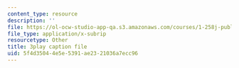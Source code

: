 ```yaml
---
content_type: resource
description: ''
file: https://ol-ocw-studio-app-qa.s3.amazonaws.com/courses/1-258j-public-transportation-systems-spring-2017/5f4d35044e5e5391ae2321036a7ecc96_Wlz_17id1BM.vtt
file_type: application/x-subrip
resourcetype: Other
title: 3play caption file
uid: 5f4d3504-4e5e-5391-ae23-21036a7ecc96
---
```

